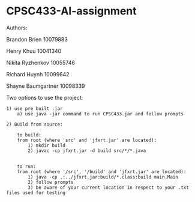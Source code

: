 # CPSC433-AI-assignment
Authors:

Brandon Brien      10079883

Henry Khuu 		     10041340

Nikita Ryzhenkov   10055746

Richard Huynh      10099642

Shayne Baumgartner 10098339


Two options to use the project:  

	1) use pre built .jar 
		a) use java -jar command to run CPSC433.jar and follow prompts  
		
	2) Build from source:  

		to build:  
		from root (where 'src' and 'jfxrt.jar' are located):  
			1) mkdir build   
			2) javac -cp jfxrt.jar -d build src/*/*.java  
			
		
		to run:  
		from root (where '/src', '/build' and 'jfxrt.jar' are located):  
			1) java -cp .:../jfxrt.jar:build/*.class:build main.Main   
			2) follow prompts
			3) be aware of your current location in respect to your .txt files used for testing
